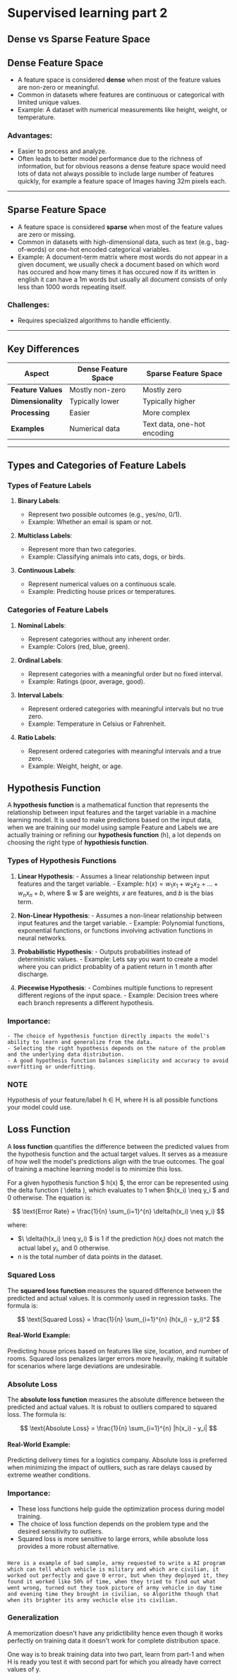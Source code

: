 # Supervised learning part 2

## Dense vs Sparse Feature Space

## Dense Feature Space
- A feature space is considered **dense** when most of the feature values are non-zero or meaningful.
- Common in datasets where features are continuous or categorical with limited unique values.
- Example: A dataset with numerical measurements like height, weight, or temperature.

### Advantages:
- Easier to process and analyze.
- Often leads to better model performance due to the richness of information, but for obvious reasons a dense feature space would need lots of data not always possible to include large number of features quickly, for example a feature space of Images having 32m pixels each. 

---

## Sparse Feature Space
- A feature space is considered **sparse** when most of the feature values are zero or missing.
- Common in datasets with high-dimensional data, such as text (e.g., bag-of-words) or one-hot encoded categorical variables.
- Example: A document-term matrix where most words do not appear in a given document, we usually check a document based on which word has occured and how many times it has occured now if its written in english it can have a 1m words but usually all document consists of only less than 1000 words repeating itself. 

### Challenges:
- Requires specialized algorithms to handle efficiently.

---

## Key Differences
| Aspect               | Dense Feature Space         | Sparse Feature Space        |
|-----------------------|-----------------------------|-----------------------------|
| **Feature Values**    | Mostly non-zero            | Mostly zero                 |
| **Dimensionality**    | Typically lower            | Typically higher            |
| **Processing**        | Easier                     | More complex                |
| **Examples**          | Numerical data             | Text data, one-hot encoding |

---

## Types and Categories of Feature Labels

### Types of Feature Labels
1. **Binary Labels**:
    - Represent two possible outcomes (e.g., yes/no, 0/1).
    - Example: Whether an email is spam or not.

2. **Multiclass Labels**:
    - Represent more than two categories.
    - Example: Classifying animals into cats, dogs, or birds.

3. **Continuous Labels**:
    - Represent numerical values on a continuous scale.
    - Example: Predicting house prices or temperatures.

### Categories of Feature Labels
1. **Nominal Labels**:
    - Represent categories without any inherent order.
    - Example: Colors (red, blue, green).

2. **Ordinal Labels**:
    - Represent categories with a meaningful order but no fixed interval.
    - Example: Ratings (poor, average, good).

3. **Interval Labels**:
    - Represent ordered categories with meaningful intervals but no true zero.
    - Example: Temperature in Celsius or Fahrenheit.

4. **Ratio Labels**:
    - Represent ordered categories with meaningful intervals and a true zero.
    - Example: Weight, height, or age.


## Hypothesis Function

A **hypothesis function** is a mathematical function that represents the relationship between input features and the target variable in a machine learning model. It is used to make predictions based on the input data, when we are training our model using sample Feature and Labels we are actually training or refining our **hypothesis function** (h), a lot depends on choosing the right type of **hypothiesis function**. 

### Types of Hypothesis Functions

1. **Linear Hypothesis**:
        - Assumes a linear relationship between input features and the target variable.
        - Example: $h(x) = w_1x_1 + w_2x_2 + \dots + w_nx_n + b$, where $ w $ are weights,  $x$ are features, and $b$ is the bias term.

2. **Non-Linear Hypothesis**:
        - Assumes a non-linear relationship between input features and the target variable.
        - Example: Polynomial functions, exponential functions, or functions involving activation functions in neural networks.

3. **Probabilistic Hypothesis**:
        - Outputs probabilities instead of deterministic values.
        - Example: Lets say you want to create a model where you can pridict probablity of a patient return in 1 month after discharge.

4. **Piecewise Hypothesis**:
        - Combines multiple functions to represent different regions of the input space.
        - Example: Decision trees where each branch represents a different hypothesis.

### Importance:
    - The choice of hypothesis function directly impacts the model's ability to learn and generalize from the data.
    - Selecting the right hypothesis depends on the nature of the problem and the underlying data distribution.
    - A good hypothesis function balances simplicity and accuracy to avoid overfitting or underfitting.

### NOTE
Hypothesis of your feature/label h ∈ H, where H is all possible functions your model could use. 

## Loss Function

A **loss function** quantifies the difference between the predicted values from the hypothesis function and the actual target values. It serves as a measure of how well the model's predictions align with the true outcomes. The goal of training a machine learning model is to minimize this loss.

For a given hypothesis function $ h(x) $, the error can be represented using the delta function \( \delta \), which evaluates to 1 when $h(x_i) \neq y_i $ and 0 otherwise. The equation is:

$$
\text{Error Rate} =  \frac{1}{n} \sum_{i=1}^{n} \delta(h(x_i) \neq y_i)
$$

where:
- $\ \delta(h(x_i) \neq y_i) $ is 1 if the prediction  $h(x_i)$ does not match the actual label $y_i$, and 0 otherwise.
- n is the total number of data points in the dataset.

### Squared Loss
The **squared loss function** measures the squared difference between the predicted and actual values. It is commonly used in regression tasks. The formula is:

$$
\text{Squared Loss} = \frac{1}{n} \sum_{i=1}^{n} (h(x_i) - y_i)^2
$$

#### Real-World Example:
Predicting house prices based on features like size, location, and number of rooms. Squared loss penalizes larger errors more heavily, making it suitable for scenarios where large deviations are undesirable.

### Absolute Loss
The **absolute loss function** measures the absolute difference between the predicted and actual values. It is robust to outliers compared to squared loss. The formula is:

$$
\text{Absolute Loss} = \frac{1}{n} \sum_{i=1}^{n} |h(x_i) - y_i|
$$

#### Real-World Example:
Predicting delivery times for a logistics company. Absolute loss is preferred when minimizing the impact of outliers, such as rare delays caused by extreme weather conditions.

### Importance:
- These loss functions help guide the optimization process during model training.
- The choice of loss function depends on the problem type and the desired sensitivity to outliers.
- Squared loss is more sensitive to large errors, while absolute loss provides a more robust alternative.


###
    Here is a example of bad sample, army requested to write a AI program which can tell which vehicle is military and which are civilian, it worked out perfectly and gave 0 error, but when they deployed it, they found it worked like 50% of time, when they tried to find out what went wrong, turned out they took picture of army vehicle in day time and evening time they brought in civilian, so Algorithm though that when its brighter its army vechicle else its civilian.

### Generalization

A memorization doesn't have any pridictibility hence even though it works perfectly on training data it doesn't work for complete distribution space.

One way is to break training data into two part, learn from part-1 and when H is ready you test it with second part for which you already have correct values of y. 